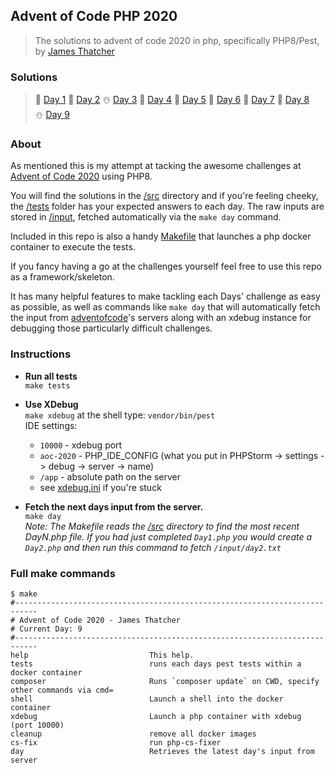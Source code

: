 ## Advent of Code PHP 2020 
>The solutions to advent of code 2020 in php, specifically PHP8/Pest, by [James Thatcher](http://github.com/jthatch)

### Solutions
> 🎄 [Day 1](/src/Day1.php) 🎅 [Day 2](/src/Day2.php) ☃️ [Day 3](/src/Day3.php) 🦌 [Day 4](/src/Day4.php) 🍪 [Day 5](/src/Day5.php) 
> 🥛 [Day 6](/src/Day6.php) 🧦 [Day 7](/src/Day7.php) 🎁 [Day 8](/src/Day8.php)   
> ⛄ [Day 9](/src/Day9.php)

### About

As mentioned this is my attempt at tacking the awesome challenges at [Advent of Code 2020](https://adventofcode.com/2020/day/1) using PHP8.

You will find the solutions in the [/src](/src) directory and if you're feeling cheeky, the [/tests](/tests) folder
has your expected answers to each day. The raw inputs are stored in [/input](/input), fetched automatically via the `make day` command.

Included in this repo is also a handy [Makefile](/Makefile) that launches a php docker container to execute the tests.

If you fancy having a go at the challenges yourself feel free to use this repo as a framework/skeleton.

It has many helpful features to make tackling each Days' challenge as easy as possible, as well as commands like `make day` 
that will automatically fetch the input from [adventofcode](https://adventofcode.com)'s servers along with an xdebug instance for debugging those particularly difficult challenges.

### Instructions
- **Run all tests**  
 `make tests`  
  
  
- **Use XDebug**  
  `make xdebug` at the shell type: `vendor/bin/pest`  
  IDE settings: 
  - `10000` - xdebug port 
  - `aoc-2020` - PHP_IDE_CONFIG (what you put in PHPStorm -> settings -> debug -> server -> name)
  - `/app` - absolute path on the server  
  - see [xdebug.ini](/xdebug.ini) if you're stuck


- **Fetch the next days input from the server.**  
  `make day`  
  _Note: The Makefile reads the [/src](/src) directory to find the most recent DayN.php file. If you had just completed `Day1.php` you would create a `Day2.php` and then run this command to fetch `/input/day2.txt`_

### Full make commands
```shell
$ make
#---------------------------------------------------------------------------
# Advent of Code 2020 - James Thatcher
# Current Day: 9
#---------------------------------------------------------------------------
help                           This help.
tests                          runs each days pest tests within a docker container
composer                       Runs `composer update` on CWD, specify other commands via cmd=
shell                          Launch a shell into the docker container
xdebug                         Launch a php container with xdebug (port 10000)
cleanup                        remove all docker images
cs-fix                         run php-cs-fixer
day                            Retrieves the latest day's input from server
```
